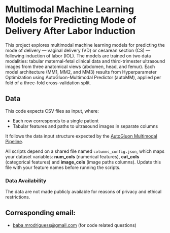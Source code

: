 # Multimodal Machine Learning Models for Predicting Mode of Delivery After Labor Induction

 This project explores multimodal machine learning models for predicting the mode of delivery — vaginal delivery (VD) or cesarean section (CS) — following induction of labor (IOL).
 The models are trained on two data modalities: tabular maternal-fetal clinical data and third-trimester ultrasound images from three anatomical views (abdomen, head, and femur).
 Each model architecture (MM1, MM2, and MM3) results from Hyperparameter Optimization using AutoGluon-Multimodal Predictor (autoMM), applied per fold of a three-fold cross-validation split.
   
## Data
 This code expects CSV files as input, where:
  - Each row corresponds to a single patient
  - Tabular features and paths to ultrasound images in separate columns

 It follows the data input structure expected by the [AutoGluon Multimodal Pipeline](https://auto.gluon.ai/stable/tutorials/multimodal/multimodal-faq.html#:~:text=How%20does%20AutoGluon%20MultiModal%20handle%20multiple%20images%20per%20sample?).

 All scripts depend on a shared file named `columns_config.json`, which maps your dataset variables: **num_cols** (numerical features), **cat_cols** (categorical features) and **image_cols** (image paths columns). Update this file with your feature names before running the scripts.

 ### Data Availability
 The data are not made publicly available for reasons of privacy and ethical restrictions.

## Corresponding email:
  - baba.mrodriguess@gmail.com (for code related questions)
